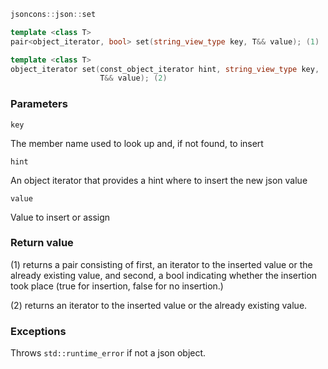 ```c++
jsoncons::json::set

template <class T>
pair<object_iterator, bool> set(string_view_type key, T&& value); (1)

template <class T>
object_iterator set(const_object_iterator hint, string_view_type key, 
                    T&& value); (2)
```

### Parameters

    key
The member name used to look up and, if not found, to insert

    hint        
An object iterator that provides a hint where to insert the new json value

    value
Value to insert or assign

### Return value

(1) returns a pair consisting of first, an iterator to the inserted value 
or the already existing value, 
and second, a bool indicating whether the insertion took place
(true for insertion, false for no insertion.)

(2) returns an iterator to the inserted value 
or the already existing value. 

### Exceptions

Throws `std::runtime_error` if not a json object.

